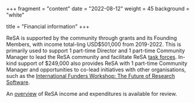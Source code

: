 +++
fragment = "content"
date = "2022-08-12"
weight = 45
background = "white"

title = "Financial information"
+++

ReSA is supported by the community through grants and its Founding Members, with income total-ling USD$501,000 from 2019-2022. This is primarily used to support 1 part-time Director and 1 part-time Community Manager to lead the ReSA community and facilitate ReSA [task forces](https://www.researchsoft.org/taskforces/). In-kind support of $249,000 also provides ReSA with 1 part-time Community Manager and opportunities to co-lead initiatives with other organisations, such as the [International Funders Workshop: The Future of Research Software](https://www.future-of-research-software.org/). 

An [overview](https://docs.google.com/spreadsheets/d/1u00bPi5jIeI_iO5AfaBA97jxdLTgQW5rWwGkGI7RI0M/edit#gid=0) of ReSA income and expenditures is available for review.
